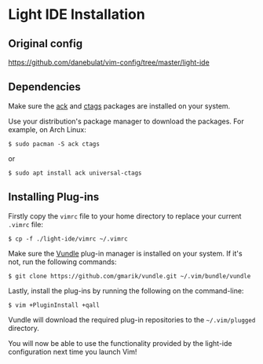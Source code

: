 # Light IDE Installation

## Original config

https://github.com/danebulat/vim-config/tree/master/light-ide

## Dependencies

Make sure the [ack](https://github.com/beyondgrep/ack3) and [ctags](https://github.com/universal-ctags/ctags) packages are installed on your system. 

Use your distribution's package manager to download the packages. For example, on Arch Linux: 

    $ sudo pacman -S ack ctags

or

    $ sudo apt install ack universal-ctags

## Installing Plug-ins

Firstly copy the `vimrc` file to your home directory to replace your current `.vimrc` file: 

    $ cp -f ./light-ide/vimrc ~/.vimrc

Make sure the [Vundle](https://github.com/VundleVim/Vundle.vim) plug-in manager is installed on your system. If it's not, run the following commands:

    $ git clone https://github.com/gmarik/vundle.git ~/.vim/bundle/vundle

Lastly, install the plug-ins by running the following on the command-line:

    $ vim +PluginInstall +qall

Vundle will download the required plug-in repositories to the `~/.vim/plugged` directory. 

You will now be able to use the functionality provided by the light-ide configuration next time you launch Vim!
